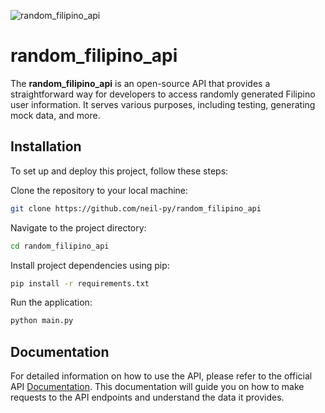 
![random_filipino_api](https://socialify.git.ci/neil-py/random_filipino_api/image?description=1&descriptionEditable=an%20open%20source%20api%20that%20provides%20random%20information&font=Jost&language=1&name=1&owner=1&pattern=Solid&theme=Auto)

# random_filipino_api

The **random_filipino_api** is an open-source API that provides a straightforward way for developers to access randomly generated Filipino user information. It serves various purposes, including testing, generating mock data, and more.



## Installation

To set up and deploy this project, follow these steps:

 Clone the repository to your local machine:
   ```bash
   git clone https://github.com/neil-py/random_filipino_api
   ```
Navigate to the project directory:
   ```bash
   cd random_filipino_api
   ```

Install project dependencies using pip:
   ```bash
   pip install -r requirements.txt
   ```

Run the application:
   ```bash
   python main.py
   ```

## Documentation

For detailed information on how to use the API, please refer to the official API [Documentation](https://neilpy01.pythonanywhere.com/). This documentation will guide you on how to make requests to the API endpoints and understand the data it provides.


